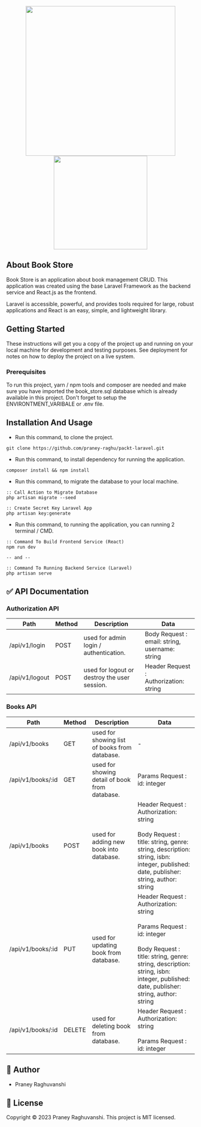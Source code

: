 <p align="center"><img src="https://res.cloudinary.com/dtfbvvkyp/image/upload/v1566331377/laravel-logolockup-cmyk-red.svg" width="400"><img src="https://www.metaltoad.com/sites/default/files/styles/large_personal_photo_870x500_/public/2020-05/react-js-blog-header.png?itok=VbfDeSgJ" width="250"></p>

## About Book Store

Book Store is an application about book management CRUD. This application was created using the base Laravel Framework as the backend service and React.js as the frontend.

Laravel is accessible, powerful, and provides tools required for large, robust applications and React is an easy, simple, and lightweight library.

## Getting Started

These instructions will get you a copy of the project up and running on your local machine for development and testing purposes. See deployment for notes on how to deploy the project on a live system.

### Prerequisites

To run this project, yarn / npm tools and composer are needed and make sure you have imported the book_store.sql database which is already available in this project. Don't forget to setup the ENVIRONTMENT_VARIBALE or .env file.

## Installation And Usage

-   Run this command, to clone the project.

```
git clone https://github.com/praney-raghu/packt-laravel.git
```

-   Run this command, to install dependency for running the application.

```
composer install && npm install

```

-   Run this command, to migrate the database to your local machine.

```
:: Call Action to Migrate Database
php artisan migrate --seed

:: Create Secret Key Laravel App
php artisan key:generate
```

-   Run this command, to running the application, you can running 2 terminal / CMD.

```
:: Command To Build Frontend Service (React)
npm run dev

-- and --

:: Command To Running Backend Service (Laravel)
php artisan serve
```

## ✅ API Documentation

### Authorization API

| Path                      | Method | Description                                  | Data                                                                                             |
| ------------------------- | ------ | -------------------------------------------- | ------------------------------------------------------------------------------------------------ |
| /api/v1/login           | POST   | used for admin login / authentication.        | Body Request :<br>email: string, username: string                                                |
| /api/v1/logout          | POST   | used for logout or destroy the user session. | Header Request :<br>Authorization: string

### Books API

| Path          | Method | Description                                 | Data                                                                                                                                                                                                                        |
| ------------- | ------ | ------------------------------------------- | --------------------------------------------------------------------------------------------------------------------------------------------------------------------------------------------------------------------------- |
| /api/v1/books     | GET    | used for showing list of books from database.  | -                                                                                                                                                                                                                           |
| /api/v1/books/:id | GET    | used for showing detail of book from database. | Params Request :<br>id: integer                                                                                                                                                                                             |
| /api/v1/books     | POST   | used for adding new book into database.     | Header Request :<br>Authorization: string<br><br>Body Request :<br>title: string, genre: string, description: string, isbn: integer, published: date, publisher: string, author: string                                           |
| /api/v1/books/:id | PUT  | used for updating book from database.         | Header Request : <br>Authorization: string <br><br>Params Request :<br>id: integer<br><br>Body Request : <br>title: string, genre: string, description: string, isbn: integer, published: date, publisher: string, author: string |
| /api/v1/books/:id | DELETE | used for deleting book from database.         | Header Request : <br>Authorization: string <br><br>Params Request :<br>id: integer |

## 👤 Author

-   Praney Raghuvanshi

## 📝 License

Copyright © 2023 Praney Raghuvanshi.
This project is MIT licensed.